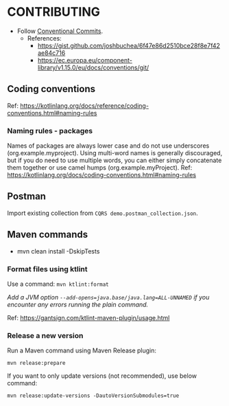 # CONTRIBUTING

- Follow [Conventional Commits](https://www.conventionalcommits.org/en/v1.0.0/).
    - References:
      - https://gist.github.com/joshbuchea/6f47e86d2510bce28f8e7f42ae84c716
      - https://ec.europa.eu/component-library/v1.15.0/eu/docs/conventions/git/

## Coding conventions

Ref: https://kotlinlang.org/docs/reference/coding-conventions.html#naming-rules

### Naming rules - packages

Names of packages are always lower case and do not use underscores (org.example.myproject). Using multi-word names is generally discouraged, but if you do need to use multiple words, you can either simply concatenate them together or use camel humps (org.example.myProject). Ref: https://kotlinlang.org/docs/coding-conventions.html#naming-rules

## Postman

Import existing collection from `CQRS demo.postman_collection.json`.

## Maven commands

- mvn clean install -DskipTests

### Format files using ktlint

Use a command: ``mvn ktlint:format``

*Add a JVM option `--add-opens=java.base/java.lang=ALL-UNNAMED` if you encounter any errors running the plain command.*

Ref: https://gantsign.com/ktlint-maven-plugin/usage.html

### Release a new version

Run a Maven command using Maven Release plugin:
```text
mvn release:prepare
```

If you want to only update versions (not recommended), use below command:
```text
mvn release:update-versions -DautoVersionSubmodules=true
```
